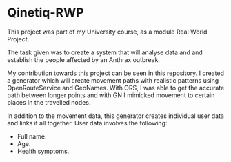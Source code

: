 # Qinetiq-RWP

This project was part of my University course, as a module Real World Project.

The task given was to create a system that will analyse data and and establish the people affected by an Anthrax outbreak. 

My contribution towards this project can be seen in this repository. 
I created a generator which will create movement paths with realistic patterns using OpenRouteService and GeoNames.
With ORS, I was able to get the accurate path between longer points and with GN I mimicked movement to certain places in the travelled nodes.

In addition to the movement data, this generator creates individual user data and links it all together.
User data involves the following:
- Full name.
- Age.
- Health symptoms.

